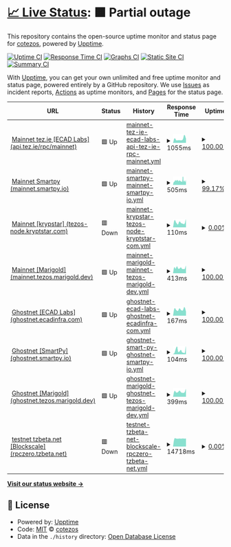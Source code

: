# [📈 Live Status](https://cotezos.github.io/teznodes): <!--live status--> **🟧 Partial outage**

This repository contains the open-source uptime monitor and status page for [cotezos](https://cotezos.github.io/teznodes), powered by [Upptime](https://github.com/upptime/upptime).

[![Uptime CI](https://github.com/cotezos/teznodes/workflows/Uptime%20CI/badge.svg)](https://github.com/cotezos/teznodes/actions?query=workflow%3A%22Uptime+CI%22)
[![Response Time CI](https://github.com/cotezos/teznodes/workflows/Response%20Time%20CI/badge.svg)](https://github.com/cotezos/teznodes/actions?query=workflow%3A%22Response+Time+CI%22)
[![Graphs CI](https://github.com/cotezos/teznodes/workflows/Graphs%20CI/badge.svg)](https://github.com/cotezos/teznodes/actions?query=workflow%3A%22Graphs+CI%22)
[![Static Site CI](https://github.com/cotezos/teznodes/workflows/Static%20Site%20CI/badge.svg)](https://github.com/cotezos/teznodes/actions?query=workflow%3A%22Static+Site+CI%22)
[![Summary CI](https://github.com/cotezos/teznodes/workflows/Summary%20CI/badge.svg)](https://github.com/cotezos/teznodes/actions?query=workflow%3A%22Summary+CI%22)

With [Upptime](https://upptime.js.org), you can get your own unlimited and free uptime monitor and status page, powered entirely by a GitHub repository. We use [Issues](https://github.com/cotezos/teznodes/issues) as incident reports, [Actions](https://github.com/cotezos/teznodes/actions) as uptime monitors, and [Pages](https://cotezos.github.io/teznodes) for the status page.

<!--start: status pages-->
<!-- This summary is generated by Upptime (https://github.com/upptime/upptime) -->
<!-- Do not edit this manually, your changes will be overwritten -->
<!-- prettier-ignore -->
| URL | Status | History | Response Time | Uptime |
| --- | ------ | ------- | ------------- | ------ |
| <img alt="" src="https://icons.duckduckgo.com/ip3/api.tez.ie.ico" height="13"> [Mainnet tez.ie [ECAD Labs] (api.tez.ie/rpc/mainnet)](https://api.tez.ie/rpc/mainnet/chains/main/blocks/head) | 🟩 Up | [mainnet-tez-ie-ecad-labs-api-tez-ie-rpc-mainnet.yml](https://github.com/cotezos/teznodes/commits/HEAD/history/mainnet-tez-ie-ecad-labs-api-tez-ie-rpc-mainnet.yml) | <details><summary><img alt="Response time graph" src="./graphs/mainnet-tez-ie-ecad-labs-api-tez-ie-rpc-mainnet/response-time-week.png" height="20"> 1055ms</summary><br><a href="https://cotezos.github.io/teznodes/history/mainnet-tez-ie-ecad-labs-api-tez-ie-rpc-mainnet"><img alt="Response time 1649" src="https://img.shields.io/endpoint?url=https%3A%2F%2Fraw.githubusercontent.com%2Fcotezos%2Fteznodes%2FHEAD%2Fapi%2Fmainnet-tez-ie-ecad-labs-api-tez-ie-rpc-mainnet%2Fresponse-time.json"></a><br><a href="https://cotezos.github.io/teznodes/history/mainnet-tez-ie-ecad-labs-api-tez-ie-rpc-mainnet"><img alt="24-hour response time 1200" src="https://img.shields.io/endpoint?url=https%3A%2F%2Fraw.githubusercontent.com%2Fcotezos%2Fteznodes%2FHEAD%2Fapi%2Fmainnet-tez-ie-ecad-labs-api-tez-ie-rpc-mainnet%2Fresponse-time-day.json"></a><br><a href="https://cotezos.github.io/teznodes/history/mainnet-tez-ie-ecad-labs-api-tez-ie-rpc-mainnet"><img alt="7-day response time 1055" src="https://img.shields.io/endpoint?url=https%3A%2F%2Fraw.githubusercontent.com%2Fcotezos%2Fteznodes%2FHEAD%2Fapi%2Fmainnet-tez-ie-ecad-labs-api-tez-ie-rpc-mainnet%2Fresponse-time-week.json"></a><br><a href="https://cotezos.github.io/teznodes/history/mainnet-tez-ie-ecad-labs-api-tez-ie-rpc-mainnet"><img alt="30-day response time 955" src="https://img.shields.io/endpoint?url=https%3A%2F%2Fraw.githubusercontent.com%2Fcotezos%2Fteznodes%2FHEAD%2Fapi%2Fmainnet-tez-ie-ecad-labs-api-tez-ie-rpc-mainnet%2Fresponse-time-month.json"></a><br><a href="https://cotezos.github.io/teznodes/history/mainnet-tez-ie-ecad-labs-api-tez-ie-rpc-mainnet"><img alt="1-year response time 1574" src="https://img.shields.io/endpoint?url=https%3A%2F%2Fraw.githubusercontent.com%2Fcotezos%2Fteznodes%2FHEAD%2Fapi%2Fmainnet-tez-ie-ecad-labs-api-tez-ie-rpc-mainnet%2Fresponse-time-year.json"></a></details> | <details><summary><a href="https://cotezos.github.io/teznodes/history/mainnet-tez-ie-ecad-labs-api-tez-ie-rpc-mainnet">100.00%</a></summary><a href="https://cotezos.github.io/teznodes/history/mainnet-tez-ie-ecad-labs-api-tez-ie-rpc-mainnet"><img alt="All-time uptime 99.76%" src="https://img.shields.io/endpoint?url=https%3A%2F%2Fraw.githubusercontent.com%2Fcotezos%2Fteznodes%2FHEAD%2Fapi%2Fmainnet-tez-ie-ecad-labs-api-tez-ie-rpc-mainnet%2Fuptime.json"></a><br><a href="https://cotezos.github.io/teznodes/history/mainnet-tez-ie-ecad-labs-api-tez-ie-rpc-mainnet"><img alt="24-hour uptime 100.00%" src="https://img.shields.io/endpoint?url=https%3A%2F%2Fraw.githubusercontent.com%2Fcotezos%2Fteznodes%2FHEAD%2Fapi%2Fmainnet-tez-ie-ecad-labs-api-tez-ie-rpc-mainnet%2Fuptime-day.json"></a><br><a href="https://cotezos.github.io/teznodes/history/mainnet-tez-ie-ecad-labs-api-tez-ie-rpc-mainnet"><img alt="7-day uptime 100.00%" src="https://img.shields.io/endpoint?url=https%3A%2F%2Fraw.githubusercontent.com%2Fcotezos%2Fteznodes%2FHEAD%2Fapi%2Fmainnet-tez-ie-ecad-labs-api-tez-ie-rpc-mainnet%2Fuptime-week.json"></a><br><a href="https://cotezos.github.io/teznodes/history/mainnet-tez-ie-ecad-labs-api-tez-ie-rpc-mainnet"><img alt="30-day uptime 100.00%" src="https://img.shields.io/endpoint?url=https%3A%2F%2Fraw.githubusercontent.com%2Fcotezos%2Fteznodes%2FHEAD%2Fapi%2Fmainnet-tez-ie-ecad-labs-api-tez-ie-rpc-mainnet%2Fuptime-month.json"></a><br><a href="https://cotezos.github.io/teznodes/history/mainnet-tez-ie-ecad-labs-api-tez-ie-rpc-mainnet"><img alt="1-year uptime 99.81%" src="https://img.shields.io/endpoint?url=https%3A%2F%2Fraw.githubusercontent.com%2Fcotezos%2Fteznodes%2FHEAD%2Fapi%2Fmainnet-tez-ie-ecad-labs-api-tez-ie-rpc-mainnet%2Fuptime-year.json"></a></details>
| <img alt="" src="https://icons.duckduckgo.com/ip3/mainnet.smartpy.io.ico" height="13"> [Mainnet Smartpy (mainnet.smartpy.io)](https://mainnet.smartpy.io/chains/main/blocks/head/header) | 🟩 Up | [mainnet-smartpy-mainnet-smartpy-io.yml](https://github.com/cotezos/teznodes/commits/HEAD/history/mainnet-smartpy-mainnet-smartpy-io.yml) | <details><summary><img alt="Response time graph" src="./graphs/mainnet-smartpy-mainnet-smartpy-io/response-time-week.png" height="20"> 505ms</summary><br><a href="https://cotezos.github.io/teznodes/history/mainnet-smartpy-mainnet-smartpy-io"><img alt="Response time 3440" src="https://img.shields.io/endpoint?url=https%3A%2F%2Fraw.githubusercontent.com%2Fcotezos%2Fteznodes%2FHEAD%2Fapi%2Fmainnet-smartpy-mainnet-smartpy-io%2Fresponse-time.json"></a><br><a href="https://cotezos.github.io/teznodes/history/mainnet-smartpy-mainnet-smartpy-io"><img alt="24-hour response time 625" src="https://img.shields.io/endpoint?url=https%3A%2F%2Fraw.githubusercontent.com%2Fcotezos%2Fteznodes%2FHEAD%2Fapi%2Fmainnet-smartpy-mainnet-smartpy-io%2Fresponse-time-day.json"></a><br><a href="https://cotezos.github.io/teznodes/history/mainnet-smartpy-mainnet-smartpy-io"><img alt="7-day response time 505" src="https://img.shields.io/endpoint?url=https%3A%2F%2Fraw.githubusercontent.com%2Fcotezos%2Fteznodes%2FHEAD%2Fapi%2Fmainnet-smartpy-mainnet-smartpy-io%2Fresponse-time-week.json"></a><br><a href="https://cotezos.github.io/teznodes/history/mainnet-smartpy-mainnet-smartpy-io"><img alt="30-day response time 563" src="https://img.shields.io/endpoint?url=https%3A%2F%2Fraw.githubusercontent.com%2Fcotezos%2Fteznodes%2FHEAD%2Fapi%2Fmainnet-smartpy-mainnet-smartpy-io%2Fresponse-time-month.json"></a><br><a href="https://cotezos.github.io/teznodes/history/mainnet-smartpy-mainnet-smartpy-io"><img alt="1-year response time 3626" src="https://img.shields.io/endpoint?url=https%3A%2F%2Fraw.githubusercontent.com%2Fcotezos%2Fteznodes%2FHEAD%2Fapi%2Fmainnet-smartpy-mainnet-smartpy-io%2Fresponse-time-year.json"></a></details> | <details><summary><a href="https://cotezos.github.io/teznodes/history/mainnet-smartpy-mainnet-smartpy-io">99.17%</a></summary><a href="https://cotezos.github.io/teznodes/history/mainnet-smartpy-mainnet-smartpy-io"><img alt="All-time uptime 99.53%" src="https://img.shields.io/endpoint?url=https%3A%2F%2Fraw.githubusercontent.com%2Fcotezos%2Fteznodes%2FHEAD%2Fapi%2Fmainnet-smartpy-mainnet-smartpy-io%2Fuptime.json"></a><br><a href="https://cotezos.github.io/teznodes/history/mainnet-smartpy-mainnet-smartpy-io"><img alt="24-hour uptime 98.57%" src="https://img.shields.io/endpoint?url=https%3A%2F%2Fraw.githubusercontent.com%2Fcotezos%2Fteznodes%2FHEAD%2Fapi%2Fmainnet-smartpy-mainnet-smartpy-io%2Fuptime-day.json"></a><br><a href="https://cotezos.github.io/teznodes/history/mainnet-smartpy-mainnet-smartpy-io"><img alt="7-day uptime 99.17%" src="https://img.shields.io/endpoint?url=https%3A%2F%2Fraw.githubusercontent.com%2Fcotezos%2Fteznodes%2FHEAD%2Fapi%2Fmainnet-smartpy-mainnet-smartpy-io%2Fuptime-week.json"></a><br><a href="https://cotezos.github.io/teznodes/history/mainnet-smartpy-mainnet-smartpy-io"><img alt="30-day uptime 99.24%" src="https://img.shields.io/endpoint?url=https%3A%2F%2Fraw.githubusercontent.com%2Fcotezos%2Fteznodes%2FHEAD%2Fapi%2Fmainnet-smartpy-mainnet-smartpy-io%2Fuptime-month.json"></a><br><a href="https://cotezos.github.io/teznodes/history/mainnet-smartpy-mainnet-smartpy-io"><img alt="1-year uptime 99.40%" src="https://img.shields.io/endpoint?url=https%3A%2F%2Fraw.githubusercontent.com%2Fcotezos%2Fteznodes%2FHEAD%2Fapi%2Fmainnet-smartpy-mainnet-smartpy-io%2Fuptime-year.json"></a></details>
| <img alt="" src="https://icons.duckduckgo.com/ip3/tezos-node.kryptstar.com.ico" height="13"> [Mainnet [krypstar] (tezos-node.kryptstar.com)](https://tezos-node.kryptstar.com/chains/main/blocks/head/header) | 🟥 Down | [mainnet-krypstar-tezos-node-kryptstar-com.yml](https://github.com/cotezos/teznodes/commits/HEAD/history/mainnet-krypstar-tezos-node-kryptstar-com.yml) | <details><summary><img alt="Response time graph" src="./graphs/mainnet-krypstar-tezos-node-kryptstar-com/response-time-week.png" height="20"> 110ms</summary><br><a href="https://cotezos.github.io/teznodes/history/mainnet-krypstar-tezos-node-kryptstar-com"><img alt="Response time 199" src="https://img.shields.io/endpoint?url=https%3A%2F%2Fraw.githubusercontent.com%2Fcotezos%2Fteznodes%2FHEAD%2Fapi%2Fmainnet-krypstar-tezos-node-kryptstar-com%2Fresponse-time.json"></a><br><a href="https://cotezos.github.io/teznodes/history/mainnet-krypstar-tezos-node-kryptstar-com"><img alt="24-hour response time 144" src="https://img.shields.io/endpoint?url=https%3A%2F%2Fraw.githubusercontent.com%2Fcotezos%2Fteznodes%2FHEAD%2Fapi%2Fmainnet-krypstar-tezos-node-kryptstar-com%2Fresponse-time-day.json"></a><br><a href="https://cotezos.github.io/teznodes/history/mainnet-krypstar-tezos-node-kryptstar-com"><img alt="7-day response time 110" src="https://img.shields.io/endpoint?url=https%3A%2F%2Fraw.githubusercontent.com%2Fcotezos%2Fteznodes%2FHEAD%2Fapi%2Fmainnet-krypstar-tezos-node-kryptstar-com%2Fresponse-time-week.json"></a><br><a href="https://cotezos.github.io/teznodes/history/mainnet-krypstar-tezos-node-kryptstar-com"><img alt="30-day response time 123" src="https://img.shields.io/endpoint?url=https%3A%2F%2Fraw.githubusercontent.com%2Fcotezos%2Fteznodes%2FHEAD%2Fapi%2Fmainnet-krypstar-tezos-node-kryptstar-com%2Fresponse-time-month.json"></a><br><a href="https://cotezos.github.io/teznodes/history/mainnet-krypstar-tezos-node-kryptstar-com"><img alt="1-year response time 178" src="https://img.shields.io/endpoint?url=https%3A%2F%2Fraw.githubusercontent.com%2Fcotezos%2Fteznodes%2FHEAD%2Fapi%2Fmainnet-krypstar-tezos-node-kryptstar-com%2Fresponse-time-year.json"></a></details> | <details><summary><a href="https://cotezos.github.io/teznodes/history/mainnet-krypstar-tezos-node-kryptstar-com">0.00%</a></summary><a href="https://cotezos.github.io/teznodes/history/mainnet-krypstar-tezos-node-kryptstar-com"><img alt="All-time uptime 45.44%" src="https://img.shields.io/endpoint?url=https%3A%2F%2Fraw.githubusercontent.com%2Fcotezos%2Fteznodes%2FHEAD%2Fapi%2Fmainnet-krypstar-tezos-node-kryptstar-com%2Fuptime.json"></a><br><a href="https://cotezos.github.io/teznodes/history/mainnet-krypstar-tezos-node-kryptstar-com"><img alt="24-hour uptime 0.00%" src="https://img.shields.io/endpoint?url=https%3A%2F%2Fraw.githubusercontent.com%2Fcotezos%2Fteznodes%2FHEAD%2Fapi%2Fmainnet-krypstar-tezos-node-kryptstar-com%2Fuptime-day.json"></a><br><a href="https://cotezos.github.io/teznodes/history/mainnet-krypstar-tezos-node-kryptstar-com"><img alt="7-day uptime 0.00%" src="https://img.shields.io/endpoint?url=https%3A%2F%2Fraw.githubusercontent.com%2Fcotezos%2Fteznodes%2FHEAD%2Fapi%2Fmainnet-krypstar-tezos-node-kryptstar-com%2Fuptime-week.json"></a><br><a href="https://cotezos.github.io/teznodes/history/mainnet-krypstar-tezos-node-kryptstar-com"><img alt="30-day uptime 0.00%" src="https://img.shields.io/endpoint?url=https%3A%2F%2Fraw.githubusercontent.com%2Fcotezos%2Fteznodes%2FHEAD%2Fapi%2Fmainnet-krypstar-tezos-node-kryptstar-com%2Fuptime-month.json"></a><br><a href="https://cotezos.github.io/teznodes/history/mainnet-krypstar-tezos-node-kryptstar-com"><img alt="1-year uptime 30.36%" src="https://img.shields.io/endpoint?url=https%3A%2F%2Fraw.githubusercontent.com%2Fcotezos%2Fteznodes%2FHEAD%2Fapi%2Fmainnet-krypstar-tezos-node-kryptstar-com%2Fuptime-year.json"></a></details>
| <img alt="" src="https://icons.duckduckgo.com/ip3/mainnet.tezos.marigold.dev.ico" height="13"> [Mainnet [Marigold] (mainnet.tezos.marigold.dev)](https://mainnet.tezos.marigold.dev/chains/main/blocks/head/header) | 🟩 Up | [mainnet-marigold-mainnet-tezos-marigold-dev.yml](https://github.com/cotezos/teznodes/commits/HEAD/history/mainnet-marigold-mainnet-tezos-marigold-dev.yml) | <details><summary><img alt="Response time graph" src="./graphs/mainnet-marigold-mainnet-tezos-marigold-dev/response-time-week.png" height="20"> 413ms</summary><br><a href="https://cotezos.github.io/teznodes/history/mainnet-marigold-mainnet-tezos-marigold-dev"><img alt="Response time 692" src="https://img.shields.io/endpoint?url=https%3A%2F%2Fraw.githubusercontent.com%2Fcotezos%2Fteznodes%2FHEAD%2Fapi%2Fmainnet-marigold-mainnet-tezos-marigold-dev%2Fresponse-time.json"></a><br><a href="https://cotezos.github.io/teznodes/history/mainnet-marigold-mainnet-tezos-marigold-dev"><img alt="24-hour response time 365" src="https://img.shields.io/endpoint?url=https%3A%2F%2Fraw.githubusercontent.com%2Fcotezos%2Fteznodes%2FHEAD%2Fapi%2Fmainnet-marigold-mainnet-tezos-marigold-dev%2Fresponse-time-day.json"></a><br><a href="https://cotezos.github.io/teznodes/history/mainnet-marigold-mainnet-tezos-marigold-dev"><img alt="7-day response time 413" src="https://img.shields.io/endpoint?url=https%3A%2F%2Fraw.githubusercontent.com%2Fcotezos%2Fteznodes%2FHEAD%2Fapi%2Fmainnet-marigold-mainnet-tezos-marigold-dev%2Fresponse-time-week.json"></a><br><a href="https://cotezos.github.io/teznodes/history/mainnet-marigold-mainnet-tezos-marigold-dev"><img alt="30-day response time 454" src="https://img.shields.io/endpoint?url=https%3A%2F%2Fraw.githubusercontent.com%2Fcotezos%2Fteznodes%2FHEAD%2Fapi%2Fmainnet-marigold-mainnet-tezos-marigold-dev%2Fresponse-time-month.json"></a><br><a href="https://cotezos.github.io/teznodes/history/mainnet-marigold-mainnet-tezos-marigold-dev"><img alt="1-year response time 692" src="https://img.shields.io/endpoint?url=https%3A%2F%2Fraw.githubusercontent.com%2Fcotezos%2Fteznodes%2FHEAD%2Fapi%2Fmainnet-marigold-mainnet-tezos-marigold-dev%2Fresponse-time-year.json"></a></details> | <details><summary><a href="https://cotezos.github.io/teznodes/history/mainnet-marigold-mainnet-tezos-marigold-dev">100.00%</a></summary><a href="https://cotezos.github.io/teznodes/history/mainnet-marigold-mainnet-tezos-marigold-dev"><img alt="All-time uptime 99.72%" src="https://img.shields.io/endpoint?url=https%3A%2F%2Fraw.githubusercontent.com%2Fcotezos%2Fteznodes%2FHEAD%2Fapi%2Fmainnet-marigold-mainnet-tezos-marigold-dev%2Fuptime.json"></a><br><a href="https://cotezos.github.io/teznodes/history/mainnet-marigold-mainnet-tezos-marigold-dev"><img alt="24-hour uptime 100.00%" src="https://img.shields.io/endpoint?url=https%3A%2F%2Fraw.githubusercontent.com%2Fcotezos%2Fteznodes%2FHEAD%2Fapi%2Fmainnet-marigold-mainnet-tezos-marigold-dev%2Fuptime-day.json"></a><br><a href="https://cotezos.github.io/teznodes/history/mainnet-marigold-mainnet-tezos-marigold-dev"><img alt="7-day uptime 100.00%" src="https://img.shields.io/endpoint?url=https%3A%2F%2Fraw.githubusercontent.com%2Fcotezos%2Fteznodes%2FHEAD%2Fapi%2Fmainnet-marigold-mainnet-tezos-marigold-dev%2Fuptime-week.json"></a><br><a href="https://cotezos.github.io/teznodes/history/mainnet-marigold-mainnet-tezos-marigold-dev"><img alt="30-day uptime 99.76%" src="https://img.shields.io/endpoint?url=https%3A%2F%2Fraw.githubusercontent.com%2Fcotezos%2Fteznodes%2FHEAD%2Fapi%2Fmainnet-marigold-mainnet-tezos-marigold-dev%2Fuptime-month.json"></a><br><a href="https://cotezos.github.io/teznodes/history/mainnet-marigold-mainnet-tezos-marigold-dev"><img alt="1-year uptime 99.72%" src="https://img.shields.io/endpoint?url=https%3A%2F%2Fraw.githubusercontent.com%2Fcotezos%2Fteznodes%2FHEAD%2Fapi%2Fmainnet-marigold-mainnet-tezos-marigold-dev%2Fuptime-year.json"></a></details>
| <img alt="" src="https://icons.duckduckgo.com/ip3/ghostnet.ecadinfra.com.ico" height="13"> [Ghostnet [ECAD Labs] (ghostnet.ecadinfra.com)](https://ghostnet.ecadinfra.com/chains/main/blocks/head/header) | 🟩 Up | [ghostnet-ecad-labs-ghostnet-ecadinfra-com.yml](https://github.com/cotezos/teznodes/commits/HEAD/history/ghostnet-ecad-labs-ghostnet-ecadinfra-com.yml) | <details><summary><img alt="Response time graph" src="./graphs/ghostnet-ecad-labs-ghostnet-ecadinfra-com/response-time-week.png" height="20"> 167ms</summary><br><a href="https://cotezos.github.io/teznodes/history/ghostnet-ecad-labs-ghostnet-ecadinfra-com"><img alt="Response time 1467" src="https://img.shields.io/endpoint?url=https%3A%2F%2Fraw.githubusercontent.com%2Fcotezos%2Fteznodes%2FHEAD%2Fapi%2Fghostnet-ecad-labs-ghostnet-ecadinfra-com%2Fresponse-time.json"></a><br><a href="https://cotezos.github.io/teznodes/history/ghostnet-ecad-labs-ghostnet-ecadinfra-com"><img alt="24-hour response time 161" src="https://img.shields.io/endpoint?url=https%3A%2F%2Fraw.githubusercontent.com%2Fcotezos%2Fteznodes%2FHEAD%2Fapi%2Fghostnet-ecad-labs-ghostnet-ecadinfra-com%2Fresponse-time-day.json"></a><br><a href="https://cotezos.github.io/teznodes/history/ghostnet-ecad-labs-ghostnet-ecadinfra-com"><img alt="7-day response time 167" src="https://img.shields.io/endpoint?url=https%3A%2F%2Fraw.githubusercontent.com%2Fcotezos%2Fteznodes%2FHEAD%2Fapi%2Fghostnet-ecad-labs-ghostnet-ecadinfra-com%2Fresponse-time-week.json"></a><br><a href="https://cotezos.github.io/teznodes/history/ghostnet-ecad-labs-ghostnet-ecadinfra-com"><img alt="30-day response time 168" src="https://img.shields.io/endpoint?url=https%3A%2F%2Fraw.githubusercontent.com%2Fcotezos%2Fteznodes%2FHEAD%2Fapi%2Fghostnet-ecad-labs-ghostnet-ecadinfra-com%2Fresponse-time-month.json"></a><br><a href="https://cotezos.github.io/teznodes/history/ghostnet-ecad-labs-ghostnet-ecadinfra-com"><img alt="1-year response time 1467" src="https://img.shields.io/endpoint?url=https%3A%2F%2Fraw.githubusercontent.com%2Fcotezos%2Fteznodes%2FHEAD%2Fapi%2Fghostnet-ecad-labs-ghostnet-ecadinfra-com%2Fresponse-time-year.json"></a></details> | <details><summary><a href="https://cotezos.github.io/teznodes/history/ghostnet-ecad-labs-ghostnet-ecadinfra-com">100.00%</a></summary><a href="https://cotezos.github.io/teznodes/history/ghostnet-ecad-labs-ghostnet-ecadinfra-com"><img alt="All-time uptime 99.35%" src="https://img.shields.io/endpoint?url=https%3A%2F%2Fraw.githubusercontent.com%2Fcotezos%2Fteznodes%2FHEAD%2Fapi%2Fghostnet-ecad-labs-ghostnet-ecadinfra-com%2Fuptime.json"></a><br><a href="https://cotezos.github.io/teznodes/history/ghostnet-ecad-labs-ghostnet-ecadinfra-com"><img alt="24-hour uptime 100.00%" src="https://img.shields.io/endpoint?url=https%3A%2F%2Fraw.githubusercontent.com%2Fcotezos%2Fteznodes%2FHEAD%2Fapi%2Fghostnet-ecad-labs-ghostnet-ecadinfra-com%2Fuptime-day.json"></a><br><a href="https://cotezos.github.io/teznodes/history/ghostnet-ecad-labs-ghostnet-ecadinfra-com"><img alt="7-day uptime 100.00%" src="https://img.shields.io/endpoint?url=https%3A%2F%2Fraw.githubusercontent.com%2Fcotezos%2Fteznodes%2FHEAD%2Fapi%2Fghostnet-ecad-labs-ghostnet-ecadinfra-com%2Fuptime-week.json"></a><br><a href="https://cotezos.github.io/teznodes/history/ghostnet-ecad-labs-ghostnet-ecadinfra-com"><img alt="30-day uptime 100.00%" src="https://img.shields.io/endpoint?url=https%3A%2F%2Fraw.githubusercontent.com%2Fcotezos%2Fteznodes%2FHEAD%2Fapi%2Fghostnet-ecad-labs-ghostnet-ecadinfra-com%2Fuptime-month.json"></a><br><a href="https://cotezos.github.io/teznodes/history/ghostnet-ecad-labs-ghostnet-ecadinfra-com"><img alt="1-year uptime 99.35%" src="https://img.shields.io/endpoint?url=https%3A%2F%2Fraw.githubusercontent.com%2Fcotezos%2Fteznodes%2FHEAD%2Fapi%2Fghostnet-ecad-labs-ghostnet-ecadinfra-com%2Fuptime-year.json"></a></details>
| <img alt="" src="https://icons.duckduckgo.com/ip3/ghostnet.smartpy.io.ico" height="13"> [Ghostnet [SmartPy] (ghostnet.smartpy.io)](https://ghostnet.smartpy.io/chains/main/blocks/head/header) | 🟩 Up | [ghostnet-smart-py-ghostnet-smartpy-io.yml](https://github.com/cotezos/teznodes/commits/HEAD/history/ghostnet-smart-py-ghostnet-smartpy-io.yml) | <details><summary><img alt="Response time graph" src="./graphs/ghostnet-smart-py-ghostnet-smartpy-io/response-time-week.png" height="20"> 104ms</summary><br><a href="https://cotezos.github.io/teznodes/history/ghostnet-smart-py-ghostnet-smartpy-io"><img alt="Response time 320" src="https://img.shields.io/endpoint?url=https%3A%2F%2Fraw.githubusercontent.com%2Fcotezos%2Fteznodes%2FHEAD%2Fapi%2Fghostnet-smart-py-ghostnet-smartpy-io%2Fresponse-time.json"></a><br><a href="https://cotezos.github.io/teznodes/history/ghostnet-smart-py-ghostnet-smartpy-io"><img alt="24-hour response time 65" src="https://img.shields.io/endpoint?url=https%3A%2F%2Fraw.githubusercontent.com%2Fcotezos%2Fteznodes%2FHEAD%2Fapi%2Fghostnet-smart-py-ghostnet-smartpy-io%2Fresponse-time-day.json"></a><br><a href="https://cotezos.github.io/teznodes/history/ghostnet-smart-py-ghostnet-smartpy-io"><img alt="7-day response time 104" src="https://img.shields.io/endpoint?url=https%3A%2F%2Fraw.githubusercontent.com%2Fcotezos%2Fteznodes%2FHEAD%2Fapi%2Fghostnet-smart-py-ghostnet-smartpy-io%2Fresponse-time-week.json"></a><br><a href="https://cotezos.github.io/teznodes/history/ghostnet-smart-py-ghostnet-smartpy-io"><img alt="30-day response time 152" src="https://img.shields.io/endpoint?url=https%3A%2F%2Fraw.githubusercontent.com%2Fcotezos%2Fteznodes%2FHEAD%2Fapi%2Fghostnet-smart-py-ghostnet-smartpy-io%2Fresponse-time-month.json"></a><br><a href="https://cotezos.github.io/teznodes/history/ghostnet-smart-py-ghostnet-smartpy-io"><img alt="1-year response time 320" src="https://img.shields.io/endpoint?url=https%3A%2F%2Fraw.githubusercontent.com%2Fcotezos%2Fteznodes%2FHEAD%2Fapi%2Fghostnet-smart-py-ghostnet-smartpy-io%2Fresponse-time-year.json"></a></details> | <details><summary><a href="https://cotezos.github.io/teznodes/history/ghostnet-smart-py-ghostnet-smartpy-io">100.00%</a></summary><a href="https://cotezos.github.io/teznodes/history/ghostnet-smart-py-ghostnet-smartpy-io"><img alt="All-time uptime 99.92%" src="https://img.shields.io/endpoint?url=https%3A%2F%2Fraw.githubusercontent.com%2Fcotezos%2Fteznodes%2FHEAD%2Fapi%2Fghostnet-smart-py-ghostnet-smartpy-io%2Fuptime.json"></a><br><a href="https://cotezos.github.io/teznodes/history/ghostnet-smart-py-ghostnet-smartpy-io"><img alt="24-hour uptime 100.00%" src="https://img.shields.io/endpoint?url=https%3A%2F%2Fraw.githubusercontent.com%2Fcotezos%2Fteznodes%2FHEAD%2Fapi%2Fghostnet-smart-py-ghostnet-smartpy-io%2Fuptime-day.json"></a><br><a href="https://cotezos.github.io/teznodes/history/ghostnet-smart-py-ghostnet-smartpy-io"><img alt="7-day uptime 100.00%" src="https://img.shields.io/endpoint?url=https%3A%2F%2Fraw.githubusercontent.com%2Fcotezos%2Fteznodes%2FHEAD%2Fapi%2Fghostnet-smart-py-ghostnet-smartpy-io%2Fuptime-week.json"></a><br><a href="https://cotezos.github.io/teznodes/history/ghostnet-smart-py-ghostnet-smartpy-io"><img alt="30-day uptime 99.75%" src="https://img.shields.io/endpoint?url=https%3A%2F%2Fraw.githubusercontent.com%2Fcotezos%2Fteznodes%2FHEAD%2Fapi%2Fghostnet-smart-py-ghostnet-smartpy-io%2Fuptime-month.json"></a><br><a href="https://cotezos.github.io/teznodes/history/ghostnet-smart-py-ghostnet-smartpy-io"><img alt="1-year uptime 99.92%" src="https://img.shields.io/endpoint?url=https%3A%2F%2Fraw.githubusercontent.com%2Fcotezos%2Fteznodes%2FHEAD%2Fapi%2Fghostnet-smart-py-ghostnet-smartpy-io%2Fuptime-year.json"></a></details>
| <img alt="" src="https://icons.duckduckgo.com/ip3/ghostnet.tezos.marigold.dev.ico" height="13"> [Ghostnet [Marigold] (ghostnet.tezos.marigold.dev)](https://ghostnet.tezos.marigold.dev/chains/main/blocks/head/header) | 🟩 Up | [ghostnet-marigold-ghostnet-tezos-marigold-dev.yml](https://github.com/cotezos/teznodes/commits/HEAD/history/ghostnet-marigold-ghostnet-tezos-marigold-dev.yml) | <details><summary><img alt="Response time graph" src="./graphs/ghostnet-marigold-ghostnet-tezos-marigold-dev/response-time-week.png" height="20"> 399ms</summary><br><a href="https://cotezos.github.io/teznodes/history/ghostnet-marigold-ghostnet-tezos-marigold-dev"><img alt="Response time 618" src="https://img.shields.io/endpoint?url=https%3A%2F%2Fraw.githubusercontent.com%2Fcotezos%2Fteznodes%2FHEAD%2Fapi%2Fghostnet-marigold-ghostnet-tezos-marigold-dev%2Fresponse-time.json"></a><br><a href="https://cotezos.github.io/teznodes/history/ghostnet-marigold-ghostnet-tezos-marigold-dev"><img alt="24-hour response time 365" src="https://img.shields.io/endpoint?url=https%3A%2F%2Fraw.githubusercontent.com%2Fcotezos%2Fteznodes%2FHEAD%2Fapi%2Fghostnet-marigold-ghostnet-tezos-marigold-dev%2Fresponse-time-day.json"></a><br><a href="https://cotezos.github.io/teznodes/history/ghostnet-marigold-ghostnet-tezos-marigold-dev"><img alt="7-day response time 399" src="https://img.shields.io/endpoint?url=https%3A%2F%2Fraw.githubusercontent.com%2Fcotezos%2Fteznodes%2FHEAD%2Fapi%2Fghostnet-marigold-ghostnet-tezos-marigold-dev%2Fresponse-time-week.json"></a><br><a href="https://cotezos.github.io/teznodes/history/ghostnet-marigold-ghostnet-tezos-marigold-dev"><img alt="30-day response time 461" src="https://img.shields.io/endpoint?url=https%3A%2F%2Fraw.githubusercontent.com%2Fcotezos%2Fteznodes%2FHEAD%2Fapi%2Fghostnet-marigold-ghostnet-tezos-marigold-dev%2Fresponse-time-month.json"></a><br><a href="https://cotezos.github.io/teznodes/history/ghostnet-marigold-ghostnet-tezos-marigold-dev"><img alt="1-year response time 618" src="https://img.shields.io/endpoint?url=https%3A%2F%2Fraw.githubusercontent.com%2Fcotezos%2Fteznodes%2FHEAD%2Fapi%2Fghostnet-marigold-ghostnet-tezos-marigold-dev%2Fresponse-time-year.json"></a></details> | <details><summary><a href="https://cotezos.github.io/teznodes/history/ghostnet-marigold-ghostnet-tezos-marigold-dev">100.00%</a></summary><a href="https://cotezos.github.io/teznodes/history/ghostnet-marigold-ghostnet-tezos-marigold-dev"><img alt="All-time uptime 99.46%" src="https://img.shields.io/endpoint?url=https%3A%2F%2Fraw.githubusercontent.com%2Fcotezos%2Fteznodes%2FHEAD%2Fapi%2Fghostnet-marigold-ghostnet-tezos-marigold-dev%2Fuptime.json"></a><br><a href="https://cotezos.github.io/teznodes/history/ghostnet-marigold-ghostnet-tezos-marigold-dev"><img alt="24-hour uptime 100.00%" src="https://img.shields.io/endpoint?url=https%3A%2F%2Fraw.githubusercontent.com%2Fcotezos%2Fteznodes%2FHEAD%2Fapi%2Fghostnet-marigold-ghostnet-tezos-marigold-dev%2Fuptime-day.json"></a><br><a href="https://cotezos.github.io/teznodes/history/ghostnet-marigold-ghostnet-tezos-marigold-dev"><img alt="7-day uptime 100.00%" src="https://img.shields.io/endpoint?url=https%3A%2F%2Fraw.githubusercontent.com%2Fcotezos%2Fteznodes%2FHEAD%2Fapi%2Fghostnet-marigold-ghostnet-tezos-marigold-dev%2Fuptime-week.json"></a><br><a href="https://cotezos.github.io/teznodes/history/ghostnet-marigold-ghostnet-tezos-marigold-dev"><img alt="30-day uptime 99.41%" src="https://img.shields.io/endpoint?url=https%3A%2F%2Fraw.githubusercontent.com%2Fcotezos%2Fteznodes%2FHEAD%2Fapi%2Fghostnet-marigold-ghostnet-tezos-marigold-dev%2Fuptime-month.json"></a><br><a href="https://cotezos.github.io/teznodes/history/ghostnet-marigold-ghostnet-tezos-marigold-dev"><img alt="1-year uptime 99.46%" src="https://img.shields.io/endpoint?url=https%3A%2F%2Fraw.githubusercontent.com%2Fcotezos%2Fteznodes%2FHEAD%2Fapi%2Fghostnet-marigold-ghostnet-tezos-marigold-dev%2Fuptime-year.json"></a></details>
| <img alt="" src="https://icons.duckduckgo.com/ip3/rpczero.tzbeta.net.ico" height="13"> [testnet tzbeta.net [Blockscale] (rpczero.tzbeta.net)](https://rpczero.tzbeta.net/chains/main/blocks/head/header) | 🟥 Down | [testnet-tzbeta-net-blockscale-rpczero-tzbeta-net.yml](https://github.com/cotezos/teznodes/commits/HEAD/history/testnet-tzbeta-net-blockscale-rpczero-tzbeta-net.yml) | <details><summary><img alt="Response time graph" src="./graphs/testnet-tzbeta-net-blockscale-rpczero-tzbeta-net/response-time-week.png" height="20"> 14718ms</summary><br><a href="https://cotezos.github.io/teznodes/history/testnet-tzbeta-net-blockscale-rpczero-tzbeta-net"><img alt="Response time 7020" src="https://img.shields.io/endpoint?url=https%3A%2F%2Fraw.githubusercontent.com%2Fcotezos%2Fteznodes%2FHEAD%2Fapi%2Ftestnet-tzbeta-net-blockscale-rpczero-tzbeta-net%2Fresponse-time.json"></a><br><a href="https://cotezos.github.io/teznodes/history/testnet-tzbeta-net-blockscale-rpczero-tzbeta-net"><img alt="24-hour response time 14986" src="https://img.shields.io/endpoint?url=https%3A%2F%2Fraw.githubusercontent.com%2Fcotezos%2Fteznodes%2FHEAD%2Fapi%2Ftestnet-tzbeta-net-blockscale-rpczero-tzbeta-net%2Fresponse-time-day.json"></a><br><a href="https://cotezos.github.io/teznodes/history/testnet-tzbeta-net-blockscale-rpczero-tzbeta-net"><img alt="7-day response time 14718" src="https://img.shields.io/endpoint?url=https%3A%2F%2Fraw.githubusercontent.com%2Fcotezos%2Fteznodes%2FHEAD%2Fapi%2Ftestnet-tzbeta-net-blockscale-rpczero-tzbeta-net%2Fresponse-time-week.json"></a><br><a href="https://cotezos.github.io/teznodes/history/testnet-tzbeta-net-blockscale-rpczero-tzbeta-net"><img alt="30-day response time 14932" src="https://img.shields.io/endpoint?url=https%3A%2F%2Fraw.githubusercontent.com%2Fcotezos%2Fteznodes%2FHEAD%2Fapi%2Ftestnet-tzbeta-net-blockscale-rpczero-tzbeta-net%2Fresponse-time-month.json"></a><br><a href="https://cotezos.github.io/teznodes/history/testnet-tzbeta-net-blockscale-rpczero-tzbeta-net"><img alt="1-year response time 8858" src="https://img.shields.io/endpoint?url=https%3A%2F%2Fraw.githubusercontent.com%2Fcotezos%2Fteznodes%2FHEAD%2Fapi%2Ftestnet-tzbeta-net-blockscale-rpczero-tzbeta-net%2Fresponse-time-year.json"></a></details> | <details><summary><a href="https://cotezos.github.io/teznodes/history/testnet-tzbeta-net-blockscale-rpczero-tzbeta-net">0.00%</a></summary><a href="https://cotezos.github.io/teznodes/history/testnet-tzbeta-net-blockscale-rpczero-tzbeta-net"><img alt="All-time uptime 49.97%" src="https://img.shields.io/endpoint?url=https%3A%2F%2Fraw.githubusercontent.com%2Fcotezos%2Fteznodes%2FHEAD%2Fapi%2Ftestnet-tzbeta-net-blockscale-rpczero-tzbeta-net%2Fuptime.json"></a><br><a href="https://cotezos.github.io/teznodes/history/testnet-tzbeta-net-blockscale-rpczero-tzbeta-net"><img alt="24-hour uptime 0.00%" src="https://img.shields.io/endpoint?url=https%3A%2F%2Fraw.githubusercontent.com%2Fcotezos%2Fteznodes%2FHEAD%2Fapi%2Ftestnet-tzbeta-net-blockscale-rpczero-tzbeta-net%2Fuptime-day.json"></a><br><a href="https://cotezos.github.io/teznodes/history/testnet-tzbeta-net-blockscale-rpczero-tzbeta-net"><img alt="7-day uptime 0.00%" src="https://img.shields.io/endpoint?url=https%3A%2F%2Fraw.githubusercontent.com%2Fcotezos%2Fteznodes%2FHEAD%2Fapi%2Ftestnet-tzbeta-net-blockscale-rpczero-tzbeta-net%2Fuptime-week.json"></a><br><a href="https://cotezos.github.io/teznodes/history/testnet-tzbeta-net-blockscale-rpczero-tzbeta-net"><img alt="30-day uptime 0.00%" src="https://img.shields.io/endpoint?url=https%3A%2F%2Fraw.githubusercontent.com%2Fcotezos%2Fteznodes%2FHEAD%2Fapi%2Ftestnet-tzbeta-net-blockscale-rpczero-tzbeta-net%2Fuptime-month.json"></a><br><a href="https://cotezos.github.io/teznodes/history/testnet-tzbeta-net-blockscale-rpczero-tzbeta-net"><img alt="1-year uptime 35.69%" src="https://img.shields.io/endpoint?url=https%3A%2F%2Fraw.githubusercontent.com%2Fcotezos%2Fteznodes%2FHEAD%2Fapi%2Ftestnet-tzbeta-net-blockscale-rpczero-tzbeta-net%2Fuptime-year.json"></a></details>

<!--end: status pages-->

[**Visit our status website →**](https://cotezos.github.io/teznodes)

## 📄 License

- Powered by: [Upptime](https://github.com/upptime/upptime)
- Code: [MIT](./LICENSE) © [cotezos](https://cotezos.github.io/teznodes)
- Data in the `./history` directory: [Open Database License](https://opendatacommons.org/licenses/odbl/1-0/)
